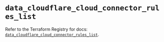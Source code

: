 # `data_cloudflare_cloud_connector_rules_list`

Refer to the Terraform Registry for docs: [`data_cloudflare_cloud_connector_rules_list`](https://registry.terraform.io/providers/cloudflare/cloudflare/5.0.0/docs/data-sources/cloud_connector_rules_list).
